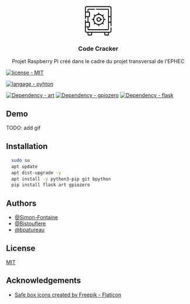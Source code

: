 <br/>
<p align="center">
  <a href="https://github.com/Simon-Fontaine/codecracker/blob/main/logo/safe-deposit.png?raw=true">
    <img src="images/logo.png" alt="Logo" width="80" height="80">
  </a>

  <h3 align="center">Code Cracker</h3>

  <p align="center">
    Projet Raspberry Pi créé dans le cadre du projet transversal de l'EPHEC
   </p>
</p>

[![license - MIT](https://img.shields.io/badge/license-MIT-green?logo=github&logoColor=white)](https://choosealicense.com/licenses/mit/)

[![langage - pyhton](https://img.shields.io/badge/langage-pyhton-yellow?logo=Python&logoColor=white)](https://www.python.org/)

[![Dependency - art](https://img.shields.io/badge/dependency-art-orange?logo=Raspberry+Pi&logoColor=white)](https://pypi.org/project/art)
[![Dependency - gpiozero](https://img.shields.io/badge/dependency-gpiozero-blue?logo=Raspberry+Pi&logoColor=white)](https://pypi.org/project/gpiozero)
[![Dependency - flask](https://img.shields.io/badge/dependency-flask-red?logo=flask&logoColor=white)](https://pypi.org/project/flask)
## Demo

TODO: add gif


## Installation

```bash  
  sudo su
  apt update
  apt dist-upgrade -y
  apt install -y python3-pip git bpython
  pip install flask art gpiozero
```
    
## Authors

- [@Simon-Fontaine](https://github.com/Simon-Fontaine)
- [@Bistouflere](https://github.com/Bistouflere)
- [@bpatureau](https://github.com/bpatureau)


## License

[MIT](https://choosealicense.com/licenses/mit/)


## Acknowledgements

 - [Safe box icons created by Freepik - Flaticon](https://www.flaticon.com/free-icons/safe-boxs)

